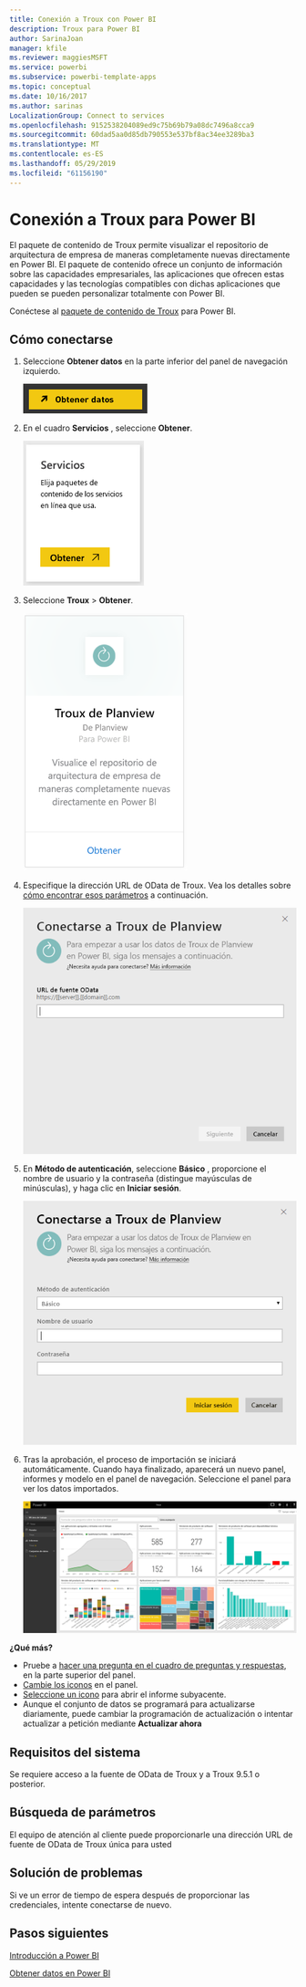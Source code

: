 ```yaml
---
title: Conexión a Troux con Power BI
description: Troux para Power BI
author: SarinaJoan
manager: kfile
ms.reviewer: maggiesMSFT
ms.service: powerbi
ms.subservice: powerbi-template-apps
ms.topic: conceptual
ms.date: 10/16/2017
ms.author: sarinas
LocalizationGroup: Connect to services
ms.openlocfilehash: 9152538204089ed9c75b69b79a08dc7496a8cca9
ms.sourcegitcommit: 60dad5aa0d85db790553e537bf8ac34ee3289ba3
ms.translationtype: MT
ms.contentlocale: es-ES
ms.lasthandoff: 05/29/2019
ms.locfileid: "61156190"
---
```

# <a name="connect-to-troux-for-power-bi"></a>Conexión a Troux para Power BI
El paquete de contenido de Troux permite visualizar el repositorio de arquitectura de empresa de maneras completamente nuevas directamente en Power BI. El paquete de contenido ofrece un conjunto de información sobre las capacidades empresariales, las aplicaciones que ofrecen estas capacidades y las tecnologías compatibles con dichas aplicaciones que pueden se pueden personalizar totalmente con Power BI.

Conéctese al [paquete de contenido de Troux](https://app.powerbi.com/getdata/services/troux) para Power BI.

## <a name="how-to-connect"></a>Cómo conectarse
1. Seleccione **Obtener datos** en la parte inferior del panel de navegación izquierdo.
   
   ![](media/service-connect-to-troux/getdata.png)
2. En el cuadro **Servicios** , seleccione **Obtener**.
   
   ![](media/service-connect-to-troux/services.png)
3. Seleccione **Troux** \> **Obtener**.
   
   ![](media/service-connect-to-troux/troux.png)
4. Especifique la dirección URL de OData de Troux. Vea los detalles sobre [cómo encontrar esos parámetros](#FindingParams) a continuación.
   
   ![](media/service-connect-to-troux/params.png)
5. En **Método de autenticación**, seleccione **Básico** , proporcione el nombre de usuario y la contraseña (distingue mayúsculas de minúsculas), y haga clic en **Iniciar sesión**.
   
    ![](media/service-connect-to-troux/creds.png)
6. Tras la aprobación, el proceso de importación se iniciará automáticamente. Cuando haya finalizado, aparecerá un nuevo panel, informes y modelo en el panel de navegación. Seleccione el panel para ver los datos importados.
   
     ![](media/service-connect-to-troux/dashboard.png)

**¿Qué más?**

* Pruebe a [hacer una pregunta en el cuadro de preguntas y respuestas](consumer/end-user-q-and-a.md), en la parte superior del panel.
* [Cambie los iconos](service-dashboard-edit-tile.md) en el panel.
* [Seleccione un icono](consumer/end-user-tiles.md) para abrir el informe subyacente.
* Aunque el conjunto de datos se programará para actualizarse diariamente, puede cambiar la programación de actualización o intentar actualizar a petición mediante **Actualizar ahora**

## <a name="system-requirements"></a>Requisitos del sistema
Se requiere acceso a la fuente de OData de Troux y a Troux 9.5.1 o posterior.

<a name="FindingParams"></a>

## <a name="finding-parameters"></a>Búsqueda de parámetros
El equipo de atención al cliente puede proporcionarle una dirección URL de fuente de OData de Troux única para usted

## <a name="troubleshooting"></a>Solución de problemas
Si ve un error de tiempo de espera después de proporcionar las credenciales, intente conectarse de nuevo.

## <a name="next-steps"></a>Pasos siguientes
[Introducción a Power BI](service-get-started.md)

[Obtener datos en Power BI](service-get-data.md)

